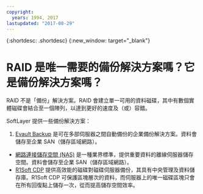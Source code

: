 ```yaml
---
copyright:
  years: 1994, 2017
lastupdated: "2017-08-29"
---
```


{:shortdesc: .shortdesc}
{:new_window: target="_blank"}

# RAID 是唯一需要的備份解決方案嗎？它是備份解決方案嗎？

RAID 不是「備份」解決方案。RAID 會建立單一可用的資料磁碟，其中有數個實體磁碟會結合至一個陣列，以達到更好的速度及（或）容錯。

SoftLayer 提供一些備份解決方案：

1. [Evault Backup](/infrastructure/backup/index.html) 是可在多部伺服器之間自動備份的企業備份解決方案。資料會儲存至企業 SAN（儲存區域網路）。
* [網路連接儲存空間 (NAS)](/infrastructure/network-attached-storage/nas.html) 是一種業界標準，提供重要資料的離線伺服器儲存空間。資料會儲存至企業 SAN（儲存區域網路）。
* [R1Soft CDP](/infrastructure/backup/r1soft.html) 提供高效能的磁碟對磁碟伺服器備份，其具有中央管理及資料儲存庫。R1Soft CDP 可保護區塊層次的資料，而伺服器上的唯一磁碟區塊只會在所有回復點上儲存一次，從而提高儲存空間效率。
